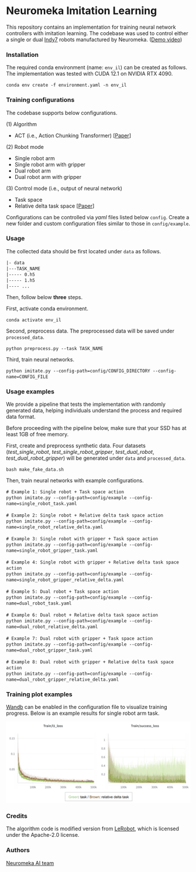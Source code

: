 # Neuromeka Imitation Learning

This repository contains an implementation for training neural network controllers with imitation learning. The codebase was used to control either a single or dual [Indy7](https://en.neuromeka.com/indy) robots manufactured by Neuromeka. ([Demo video](https://youtu.be/xl4yk2qT7DA?si=70NDDoPU6yNK84tE))

### Installation
The required conda environment (name: `env_il`) can be created as follows. The implementation was tested with CUDA 12.1 on NVIDIA RTX 4090.
```
conda env create -f environment.yaml -n env_il
```

### Training configurations
The codebase supports below configurations.

(1) Algorithm
- ACT (i.e., Action Chunking Transformer) [[Paper](https://arxiv.org/abs/2304.13705)]

(2) Robot mode
- Single robot arm
- Single robot arm with gripper
- Dual robot arm
- Dual robot arm with gripper

(3) Control mode (i.e., output of neural network)
- Task space
- Relative delta task space [[Paper](https://arxiv.org/abs/2402.10329)]

Configurations can be controlled via *yaml* files listed below `config`. Create a new folder and custom configuration files similar to those in `config/example`.

### Usage
The collected data should be first located under `data` as follows.
```
|- data
|---TASK_NAME
|----- 0.h5
|----- 1.h5
|---- ...
```
Then, follow below **three** steps.

First, activate conda environment.
```
conda activate env_il
```
Second, preprocess data. The preprocessed data will be saved under `processed_data`.
```
python preprocess.py --task TASK_NAME
```
Third, train neural networks.
```
python imitate.py --config-path=config/CONFIG_DIRECTORY --config-name=CONFIG_FILE
```

### Usage examples
We provide a pipeline that tests the implementation with randomly generated data, helping individuals understand the process and required data format.

Before proceeding with the pipeline below, make sure that your SSD has at least 1GB of free memory.

First, create and preprocess synthetic data. Four datasets (*test_single_robot*, *test_single_robot_gripper*, *test_dual_robot*, *test_dual_robot_gripper*) will be generated under `data` and `processed_data`.
```
bash make_fake_data.sh
```
Then, train neural networks with example configurations.
```
# Example 1: Single robot + Task space action
python imitate.py --config-path=config/example --config-name=single_robot_task.yaml 

# Example 2: Single robot + Relative delta task space action
python imitate.py --config-path=config/example --config-name=single_robot_relative_delta.yaml

# Example 3: Single robot with gripper + Task space action
python imitate.py --config-path=config/example --config-name=single_robot_gripper_task.yaml

# Example 4: Single robot with gripper + Relative delta task space action
python imitate.py --config-path=config/example --config-name=single_robot_gripper_relative_delta.yaml

# Example 5: Dual robot + Task space action
python imitate.py --config-path=config/example --config-name=dual_robot_task.yaml

# Example 6: Dual robot + Relative delta task space action
python imitate.py --config-path=config/example --config-name=dual_robot_relative_delta.yaml

# Example 7: Dual robot with gripper + Task space action
python imitate.py --config-path=config/example --config-name=dual_robot_gripper_task.yaml

# Example 8: Dual robot with gripper + Relative delta task space action
python imitate.py --config-path=config/example --config-name=dual_robot_gripper_relative_delta.yaml 
```

### Training plot examples
[Wandb](https://wandb.ai/site/) can be enabled in the configuration file to visualize training progress. Below is an example results for single robot arm task.

<img width=600 src='plot/example_result.png'>

### Credits
The algorithm code is modified version from [LeRobot](https://github.com/huggingface/lerobot), which is licensed under the Apache-2.0 license.

### Authors
[Neuromeka AI team](https://ai.neuromeka.com/)
